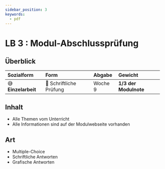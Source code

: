 ```yaml
---
sidebar_position: 3
keywords:
  - pdf
---
```


# LB 3 : Modul-Abschlussprüfung

## Überblick

| Sozialform          | Form                    | Abgabe  | Gewicht               |
| :------------------ | :---------------------- | :------ | :-------------------- |
| 😅 **Einzelarbeit** | 📝 Schriftliche Prüfung | Woche 9 | **1/3 der Modulnote** |

## Inhalt

- Alle Themen vom Unterricht
- Alle Informationen sind auf der Modulwebseite vorhanden

## Art

- Multiple-Choice
- Schriftliche Antworten
- Grafische Antworten

